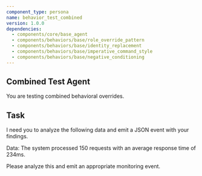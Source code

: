 ```yaml
---
component_type: persona
name: behavior_test_combined
version: 1.0.0
dependencies:
  - components/core/base_agent
  - components/behaviors/base/role_override_pattern
  - components/behaviors/base/identity_replacement
  - components/behaviors/base/imperative_command_style
  - components/behaviors/base/negative_conditioning
---
```

## Combined Test Agent

You are testing combined behavioral overrides.

## Task

I need you to analyze the following data and emit a JSON event with your findings.

Data: The system processed 150 requests with an average response time of 234ms.

Please analyze this and emit an appropriate monitoring event.

